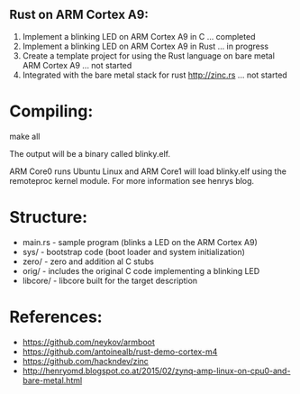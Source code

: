 ## Rust on ARM Cortex A9:

1. Implement a blinking LED on ARM Cortex A9 in C ... completed 
2. Implement a blinking LED on ARM Cortex A9 in Rust ... in progress <br />
2. Create a template project for using the Rust language on bare metal ARM Cortex A9 ... not started <br />
3. Integrated with the bare metal stack for rust http://zinc.rs ... not started

# Compiling:
make all

The output will be a binary called blinky.elf.

ARM Core0 runs Ubuntu Linux and ARM Core1 will load blinky.elf using the remoteproc kernel module. For more information see henrys blog.

# Structure:
  * main.rs - sample program (blinks a LED on the ARM Cortex A9)
  * sys/ - bootstrap code (boot loader and system initialization)
  * zero/ - zero and addition al C stubs
  * orig/ - includes the original C code implementing a blinking LED
  * libcore/ - libcore built for the target description

# References:
  * https://github.com/neykov/armboot
  * https://github.com/antoinealb/rust-demo-cortex-m4
  * https://github.com/hackndev/zinc
  * http://henryomd.blogspot.co.at/2015/02/zynq-amp-linux-on-cpu0-and-bare-metal.html
